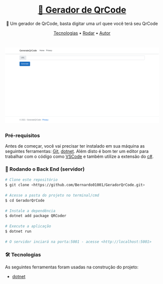 <h1 align="center">
    <a href="https://pt-br.reactjs.org/">🔗 Gerador de QrCode</a>
</h1>
<p align="center">🚀 Um gerador de QrCode, basta digitar uma url quee você terá seu QrCode</p>

<p align="center">
 <a href="#tecnologias">Tecnologias</a> • 
 <a href="#rodar">Rodar</a> • 
 <a href="#autor">Autor</a>
</p>

<h1 align="center">
  <img alt="QrCode" title="#QrCode" src="./assets/banner.png" />
</h1>

### Pré-requisitos

Antes de começar, você vai precisar ter instalado em sua máquina as seguintes ferramentas:
[Git](https://git-scm.com), [dotnet](https://dotnet.microsoft.com/). 
Além disto é bom ter um editor para trabalhar com o código como [VSCode](https://code.visualstudio.com/) e também utilize a extensão do [c#](https://www.omnisharp.net/).

### 🎲 Rodando o Back End (servidor)

```bash
# Clone este repositório
$ git clone <https://github.com/Bernardo01001/GeradorQrCode.git>

# Acesse a pasta do projeto no terminal/cmd
$ cd GeradorQrCode

# Instale a dependência
$ dotnet add package QRCoder

# Execute a aplicação
$ dotnet run

# O servidor inciará na porta:5001 - acesse <http://localhost:5001>
```

### 🛠 Tecnologias

As seguintes ferramentas foram usadas na construção do projeto:

- [dotnet](https://dotnet.microsoft.com/)
